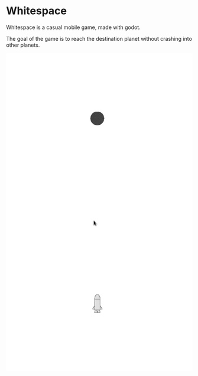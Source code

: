 # Whitespace

Whitespace is a casual mobile game, made with godot.

The goal of the game is to reach the destination planet
without crashing into other planets.

![GIF](https://raw.githubusercontent.com/CubePhoenix/Whitespace/master/assets/other/whitespace.gif)
